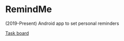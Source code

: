 # RemindMe
(2019-Present) Android app to set personal reminders

[Task board](https://app.gitkraken.com/glo/board/XS-dmU4dMgAPiCQs)
